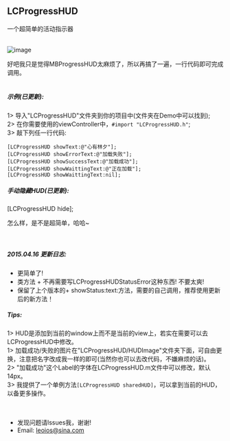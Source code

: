 ## LCProgressHUD
一个超简单的活动指示器 <br><br>

![image](https://github.com/LeoiOS/LCProgressHUD/blob/master/HUDemo.gif)<br>

好吧我只是觉得MBProgressHUD太麻烦了，所以再搞了一遍，一行代码即可完成调用。<br><br>

##### 示例(已更新):
1> 导入"LCProgressHUD"文件夹到你的项目中(文件夹在Demo中可以找到);<br>
2> 在你需要使用的viewController中，`#import "LCProgressHUD.h"`;<br>
3> 敲下列任一行代码:<br>
  ```
  [LCProgressHUD showText:@"心有林夕"];
  [LCProgressHUD showErrorText:@"加载失败"];
  [LCProgressHUD showSuccessText:@"加载成功"];
  [LCProgressHUD showWaittingText:@"正在加载"];
  [LCProgressHUD showWaittingText:nil];
  ```

##### 手动隐藏HUD(已更新):
  [LCProgressHUD hide];
  
怎么样，是不是超简单，哈哈~<br><br><br>

##### 2015.04.16 更新日志:
* 更简单了!
* 类方法 + 不再需要写LCProgressHUDStatusError这种东西! 不要太爽!
* 保留了上个版本的+ showStatus:text:方法，需要的自己调用，推荐使用更新后的新方法！

##### Tips:
1> HUD是添加到当前的window上而不是当前的view上，若实在需要可以去LCProgressHUD中修改。<br>
1> 加载成功/失败的图片在"LCProgressHUD/HUDImage"文件夹下面，可自由更换，注意把名字改成我一样的即可(当然你也可以去改代码，不嫌麻烦的话)。<br>
2> "加载成功"这个Label的字体在LCProgressHUD.m文件中可以修改，默认14px。<br>
3> 我提供了一个单例方法`[LCProgressHUD sharedHUD]`，可以拿到当前的HUD，以备更多操作。<br><br><br>


* 发现问题请lssues我，谢谢!
* Email: leoios@sina.com
